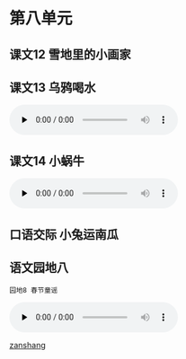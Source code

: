 # 第八单元

## 课文12 雪地里的小画家

<Ebook grade="xxyw1a" :pages="104" :paged="105" ></Ebook>


## 课文13 乌鸦喝水

<audio class="myaudio" controls="" preload="none"><source src="//cnvod.cnr.cn/audio2017/ondemand/media/1100/201805/5AF547EB-9528-4369-BD7D-2A780A141C1A_2018-05-1115_36_16_0.m4a"></audio>

<Ebook grade="xxyw1a" :pages="106" :paged="107" ></Ebook>


## 课文14 小蜗牛

<audio class="myaudio" controls="" preload="none"><source src="//cnvod.cnr.cn/audio2017/ondemand/media/1100/201805/5AF547EB-A5D0-476D-B11B-2A780A141C1A_2018-05-1115_37_01_0.m4a"></audio>

<Ebook grade="xxyw1a" :pages="108" :paged="110" ></Ebook>


## 口语交际 小兔运南瓜

<Ebook grade="xxyw1a" :pages="111" :paged="111" ></Ebook>


## 语文园地八

<Ebook grade="xxyw1a" :pages="112" :paged="114" ></Ebook>

`园地8 春节童谣`

<audio class="myaudio" controls="" preload="none"><source src="//cnvod.cnr.cn/audio2017/ondemand/media/1100/201812/5C08DA1E-6998-4B35-A2B9-3D1E0A141C1A_2018-12-0616_15_43_0.m4a"></audio>

[zanshang](../res/zanshang.md ':include')